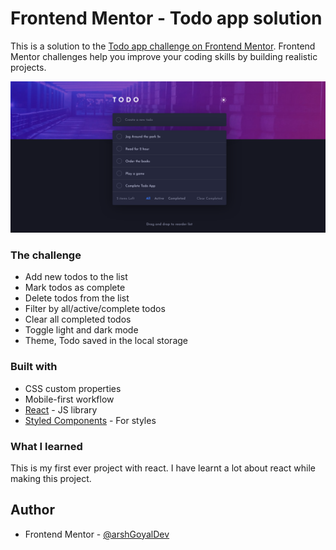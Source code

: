 # Frontend Mentor - Todo app solution

This is a solution to the [Todo app challenge on Frontend Mentor](https://www.frontendmentor.io/challenges/todo-app-Su1_KokOW). Frontend Mentor challenges help you improve your coding skills by building realistic projects.

![](./src/assets/images/screenshot.png)

### The challenge

- Add new todos to the list
- Mark todos as complete
- Delete todos from the list
- Filter by all/active/complete todos
- Clear all completed todos
- Toggle light and dark mode
- Theme, Todo saved in the local storage

### Built with

- CSS custom properties
- Mobile-first workflow
- [React](https://reactjs.org/) - JS library
- [Styled Components](https://styled-components.com/) - For styles

### What I learned

This is my first ever project with react. I have learnt a lot about react while making this project.

## Author

- Frontend Mentor - [@arshGoyalDev](https://www.frontendmentor.io/profile/arshGoyalDev)
